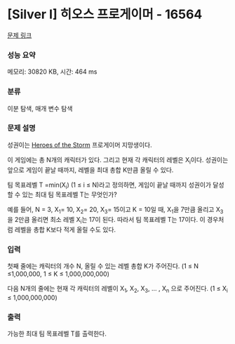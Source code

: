 # [Silver I] 히오스 프로게이머 - 16564 

[문제 링크](https://www.acmicpc.net/problem/16564) 

### 성능 요약

메모리: 30820 KB, 시간: 464 ms

### 분류

이분 탐색, 매개 변수 탐색

### 문제 설명

<p>성권이는 <a href="https://heroesofthestorm.com/">Heroes of the Storm</a> 프로게이머 지망생이다.</p>

<p>이 게임에는 총 N개의 캐릭터가 있다. 그리고 현재 각 캐릭터의 레벨은 X<sub>i</sub>이다. 성권이는 앞으로 게임이 끝날 때까지, 레벨을 최대 총합 K만큼 올릴 수 있다.</p>

<p>팀 목표레벨 T =min(X<sub>i</sub>) (1 ≤ i ≤ N)라고 정의하면, 게임이 끝날 때까지 성권이가 달성할 수 있는 최대 팀 목표레벨 T는 무엇인가?</p>

<p>예를 들어, N = 3, X<sub>1</sub>= 10, X<sub>2</sub>= 20, X<sub>3</sub>= 15이고 K = 10일 때, X<sub>1</sub>을 7만큼 올리고 X<sub>3</sub>을 2만큼 올리면 최소 레벨 X<sub>i</sub>는 17이 된다. 따라서 팀 목표레벨 T는 17이다. 이 경우처럼 레벨을 총합 K보다 적게 올릴 수도 있다.</p>

### 입력 

 <p>첫째 줄에는 캐릭터의 개수 N, 올릴 수 있는 레벨 총합 K가 주어진다. (1 ≤ N ≤1,000,000, 1 ≤ K ≤ 1,000,000,000)</p>

<p>다음 N개의 줄에는 현재 각 캐릭터의 레벨이 X<sub>1</sub><em>, </em>X<sub>2</sub>, X<sub>3</sub>, ... , X<sub>n</sub> 으로 주어진다. (1 ≤ X<sub>i</sub> ≤ 1,000,000,000)</p>

### 출력 

 <p>가능한 최대 팀 목표레벨 T를 출력한다.</p>


